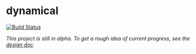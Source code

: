 # dynamical

[![Build Status](https://travis-ci.com/tedklin/dynamical.svg?token=EQ1yVHxTi52hGw7TPsW5&branch=master)](https://travis-ci.com/tedklin/dynamical)

*This project is still in alpha. To get a rough idea of current progress, see the [design doc](https://github.com/tedklin/dynamical/blob/master/docs/design.md).*
